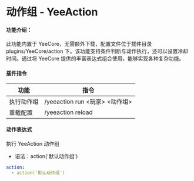 # 动作组 - YeeAction

#### 功能介绍：

此功能内置于 YeeCore，无需额外下载，配置文件位于插件目录 plugins/YeeCore/action 下。该功能支持条件判断与动作执行，还可以设置冷却时间。通过将
YeeCore 提供的丰富表达式组合使用，能够实现各种复杂功能。

#### 插件指令

| 功能    | 指令                        |
|-------|---------------------------|
| 执行动作组 | /yeeaction run <玩家> <动作组> |
| 重载配置  | /yeeaction reload         |

#### 动作表达式

执行 YeeAction 动作组

- 语法：action('默认动作组')

```yaml
action:
  - action('默认动作组')
```
